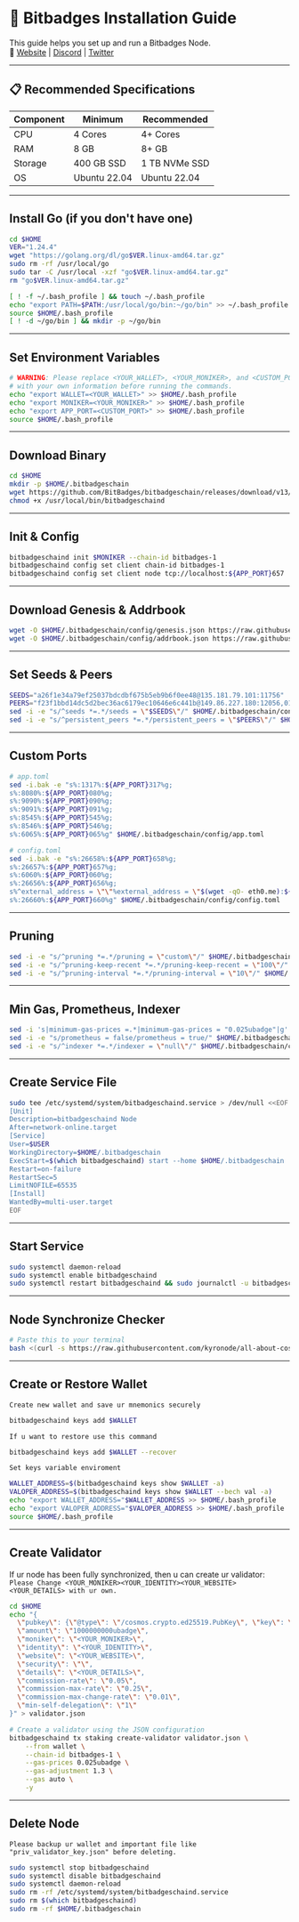 # 🚀 Bitbadges Installation Guide

This guide helps you set up and run a Bitbadges Node.  
🔗 [Website](https://bitbadges.io/) | [Discord](https://discord.gg/WN9XgGun) | [Twitter](https://x.com/bitbadges_io)

---

## 📋 Recommended Specifications

| Component | Minimum | Recommended |
|-----------|----------|-------------|
| CPU       | 4 Cores  | 4+ Cores    |
| RAM       | 8 GB     | 8+ GB       |
| Storage   | 400 GB SSD | 1 TB NVMe SSD |
| OS        | Ubuntu 22.04 | Ubuntu 22.04 |

---

## Install Go (if you don't have one)
```bash
cd $HOME
VER="1.24.4"
wget "https://golang.org/dl/go$VER.linux-amd64.tar.gz"
sudo rm -rf /usr/local/go
sudo tar -C /usr/local -xzf "go$VER.linux-amd64.tar.gz"
rm "go$VER.linux-amd64.tar.gz"

[ ! -f ~/.bash_profile ] && touch ~/.bash_profile
echo "export PATH=$PATH:/usr/local/go/bin:~/go/bin" >> ~/.bash_profile
source $HOME/.bash_profile
[ ! -d ~/go/bin ] && mkdir -p ~/go/bin
```

---

## Set Environment Variables
```bash
# WARNING: Please replace <YOUR_WALLET>, <YOUR_MONIKER>, and <CUSTOM_PORT>
# with your own information before running the commands.
echo "export WALLET=<YOUR_WALLET>" >> $HOME/.bash_profile
echo "export MONIKER=<YOUR_MONIKER>" >> $HOME/.bash_profile
echo "export APP_PORT=<CUSTOM_PORT>" >> $HOME/.bash_profile
source $HOME/.bash_profile
```

---

## Download Binary
```bash
cd $HOME
mkdir -p $HOME/.bitbadgeschain
wget https://github.com/BitBadges/bitbadgeschain/releases/download/v13/bitbadgeschain-linux-amd64 -O /usr/local/bin/bitbadgeschaind
chmod +x /usr/local/bin/bitbadgeschaind
```

---

## Init & Config
```bash
bitbadgeschaind init $MONIKER --chain-id bitbadges-1
bitbadgeschaind config set client chain-id bitbadges-1
bitbadgeschaind config set client node tcp://localhost:${APP_PORT}657
```

---

## Download Genesis & Addrbook
```bash
wget -O $HOME/.bitbadgeschain/config/genesis.json https://raw.githubusercontent.com/kyronode/all-about-cosmos/refs/heads/main/Mainnet/Bitbadges/genesis.json
wget -O $HOME/.bitbadgeschain/config/addrbook.json https://raw.githubusercontent.com/kyronode/all-about-cosmos/refs/heads/main/Mainnet/Bitbadges/addrbook.json
```

---

## Set Seeds & Peers
```bash
SEEDS="a26f1e34a79ef25037bdcdbf675b5eb9b6f0ee48@135.181.79.101:11756"
PEERS="f23f1bbd14dc5d2bec36ac6179ec10646e6c441b@149.86.227.180:12056,01646d1b565922a8f9b29990d4f84418be277fdd@159.69.29.172:38656,2e5db65945f66f56c5c2c16b267936de902a28dc@152.53.254.219:13556,a9d17c23090a03b242ce110cccf517b04be99699@51.195.60.23:32956,5f0816cc8802e933f7894200a8effbcde8adaea2@65.108.204.225:32956,1be74320788c2b42bc6e0855ae0f77a80aa84b94@65.108.7.249:32956,1b96669cb6abab3c29b58e35f42dfa667d4d5763@157.180.6.152:24656,2df37851a4b2679dc3db0822318ec403d0e527bd@37.27.52.37:27656,98dac6b8801ce7aa956841b2b67d3c92c6e4374e@135.181.238.225:17156,6af383dd6b8cb9ab7075ef552bd0ba0361c09a6e@152.53.91.160:38656,f545cbb1a01c6846e17ea8785da5d5c7042da009@65.21.132.31:22656,1c80babccceb5cb4ed40959017348561f9170f66@46.232.249.218:13556,90a0e3bb00b1bc8c9b47bea15b9c850d1cf07c69@38.242.134.158:38656,a26f1e34a79ef25037bdcdbf675b5eb9b6f0ee48@135.181.79.101:11756,18b9107afecfc97797b7c0237ed48f35543f2753@152.53.147.91:26656,01c6914b236aa686e6ad0daa88affcbf6802dd7b@37.120.178.250:13556,13bf086c3e777f5b24d51c1fe322182dc3321f36@157.245.156.73:10656,ddac35eb1f99c15f3caa26febf2e19e2a937ed4d@152.53.182.15:13556,f1aaac0ff6cb795ea254bfb2c4df6db185539776@149.102.143.185:38656,dcf245b19e2089b7006b21a273eeb9833f55b774@159.223.85.249:13556,47b6fde031c1513f2a8887147c48c7bdbcf96791@65.21.234.111:13556,dcfe30be9cb585d1f8391ae06cc71847f6ef85e4@84.247.185.120:13556,afa28c23cb8ccea8a6f6474bc1359412c68751bc@173.212.196.38:17956,d0605b76f3618e488db0ee417258f6296c078bf1@149.50.101.137:12256,9d8affecc081f6d9fa48cc889a21fc7e2865bde6@152.53.162.92:13556,4d4021ca298aaa65d39fe74b4b684160282094d9@164.68.111.174:17956,67e1d00378d985bb04c48faae25aba3b44f2e04b@152.53.255.227:13556,03e65d19321f384207c5a923627176453655c911@65.108.198.145:21656,02190b59f894324cbcb390072b8a443ddcd72626@135.181.139.249:36656,503bcca2e177810d388044bb3cbb628bd1588b3c@152.53.250.230:13556,67ed37309251eea4f0884adcc2517b0dad7ea52e@157.180.52.245:20656,a2b7feb3a3646d7c5b7f1bed1068cc77ce188c36@152.53.147.137:13556,e65ae8c8fbf16d1f49f072e33963c3cb59877e3e@88.99.149.170:13556,327fb4151de9f78f29ff10714085e347a4e3c836@82.27.2.107:666"
sed -i -e "s/^seeds *=.*/seeds = \"$SEEDS\"/" $HOME/.bitbadgeschain/config/config.toml
sed -i -e "s/^persistent_peers *=.*/persistent_peers = \"$PEERS\"/" $HOME/.bitbadgeschain/config/config.toml
```

---

## Custom Ports
```bash
# app.toml
sed -i.bak -e "s%:1317%:${APP_PORT}317%g;
s%:8080%:${APP_PORT}080%g;
s%:9090%:${APP_PORT}090%g;
s%:9091%:${APP_PORT}091%g;
s%:8545%:${APP_PORT}545%g;
s%:8546%:${APP_PORT}546%g;
s%:6065%:${APP_PORT}065%g" $HOME/.bitbadgeschain/config/app.toml

# config.toml
sed -i.bak -e "s%:26658%:${APP_PORT}658%g;
s%:26657%:${APP_PORT}657%g;
s%:6060%:${APP_PORT}060%g;
s%:26656%:${APP_PORT}656%g;
s%^external_address = \"\"%external_address = \"$(wget -qO- eth0.me):${APP_PORT}656\"%;
s%:26660%:${APP_PORT}660%g" $HOME/.bitbadgeschain/config/config.toml
```

---

## Pruning
```bash
sed -i -e "s/^pruning *=.*/pruning = \"custom\"/" $HOME/.bitbadgeschain/config/app.toml 
sed -i -e "s/^pruning-keep-recent *=.*/pruning-keep-recent = \"100\"/" $HOME/.bitbadgeschain/config/app.toml
sed -i -e "s/^pruning-interval *=.*/pruning-interval = \"10\"/" $HOME/.bitbadgeschain/config/app.toml
```

---

## Min Gas, Prometheus, Indexer
```bash
sed -i 's|minimum-gas-prices =.*|minimum-gas-prices = "0.025ubadge"|g' $HOME/.bitbadgeschain/config/app.toml
sed -i -e "s/prometheus = false/prometheus = true/" $HOME/.bitbadgeschain/config/config.toml
sed -i -e "s/^indexer *=.*/indexer = \"null\"/" $HOME/.bitbadgeschain/config/config.toml
```

---

## Create Service File
```bash
sudo tee /etc/systemd/system/bitbadgeschaind.service > /dev/null <<EOF
[Unit]
Description=bitbadgeschaind Node
After=network-online.target
[Service]
User=$USER
WorkingDirectory=$HOME/.bitbadgeschain
ExecStart=$(which bitbadgeschaind) start --home $HOME/.bitbadgeschain
Restart=on-failure
RestartSec=5
LimitNOFILE=65535
[Install]
WantedBy=multi-user.target
EOF
```

---

## Start Service
```bash
sudo systemctl daemon-reload
sudo systemctl enable bitbadgeschaind
sudo systemctl restart bitbadgeschaind && sudo journalctl -u bitbadgeschaind -fo cat
```

---

## Node Synchronize Checker
```bash
# Paste this to your terminal
bash <(curl -s https://raw.githubusercontent.com/kyronode/all-about-cosmos/refs/heads/main/Mainnet/Bitbadges/bitbadges-sync.sh)
```

---

## Create or Restore Wallet
`Create new wallet and save ur mnemonics securely`
```bash
bitbadgeschaind keys add $WALLET
```
`If u want to restore use this command`
```bash
bitbadgeschaind keys add $WALLET --recover
```
`Set keys variable enviroment`
```bash
WALLET_ADDRESS=$(bitbadgeschaind keys show $WALLET -a)
VALOPER_ADDRESS=$(bitbadgeschaind keys show $WALLET --bech val -a)
echo "export WALLET_ADDRESS="$WALLET_ADDRESS >> $HOME/.bash_profile
echo "export VALOPER_ADDRESS="$VALOPER_ADDRESS >> $HOME/.bash_profile
source $HOME/.bash_profile
```

---

## Create Validator
If ur node has been fully synchronized, then u can create ur validator:
`Please Change <YOUR_MONIKER><YOUR_IDENTITY><YOUR_WEBSITE><YOUR_DETAILS> with ur own.`
```bash
cd $HOME
echo "{
  \"pubkey\": {\"@type\": \"/cosmos.crypto.ed25519.PubKey\", \"key\": \"$(bitbadgeschaind tendermint show-validator | grep -Po '\"key\":\s*\"\K[^\"]*')\"},
  \"amount\": \"1000000000ubadge\",
  \"moniker\": \"<YOUR_MONIKER>\",
  \"identity\": \"<YOUR_IDENTITY>\",
  \"website\": \"<YOUR_WEBSITE>\",
  \"security\": \"\",
  \"details\": \"<YOUR_DETAILS>\",
  \"commission-rate\": \"0.05\",
  \"commission-max-rate\": \"0.25\",
  \"commission-max-change-rate\": \"0.01\",
  \"min-self-delegation\": \"1\"
}" > validator.json

# Create a validator using the JSON configuration
bitbadgeschaind tx staking create-validator validator.json \
    --from wallet \
    --chain-id bitbadges-1 \
    --gas-prices 0.025ubadge \
    --gas-adjustment 1.3 \
    --gas auto \
    -y
```

---

## Delete Node
`Please backup ur wallet and important file like "priv_validator_key.json" before deleting.` 
```bash
sudo systemctl stop bitbadgeschaind
sudo systemctl disable bitbadgeschaind
sudo systemctl daemon-reload
sudo rm -rf /etc/systemd/system/bitbadgeschaind.service
sudo rm $(which bitbadgeschaind)
sudo rm -rf $HOME/.bitbadgeschain
```